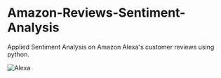 # Amazon-Reviews-Sentiment-Analysis
Applied Sentiment Analysis on Amazon Alexa's customer reviews using python.

![Alexa](https://www.stranogolf.com/wp-content/uploads/2019/08/amazon-alexa-logo.png)
